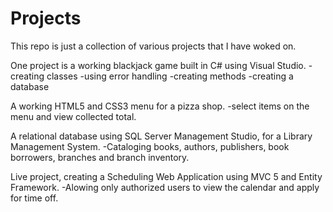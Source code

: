 # Projects
This repo is just a collection of various projects that I have woked on.

One project is a working blackjack game built in C# using Visual Studio.
-creating classes
-using error handling
-creating methods
-creating a database

A working HTML5 and CSS3 menu for a pizza shop.
-select items on the menu and view collected total.

A relational database using SQL Server Management Studio, for a Library Management System.
-Cataloging books, authors, publishers, book borrowers, branches and branch inventory. 

Live project, creating a Scheduling Web Application using MVC 5 and Entity Framework.
-Alowing only authorized users to view the calendar and apply for time off.
